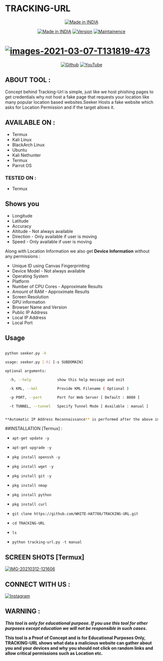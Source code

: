# TRACKING-URL
<p align="center">
<a href="https://github.com/WHITE-HAT786/instagram-tools.git"><img title="Made in INDIA" src="https://img.shields.io/badge/MADE%20IN-INDIA-SCRIPT?colorA=%23ff8100&colorB=%23017e40&colorC=%23ff0000&style=for-the-badge"></a>
</p>

</p>
<p align="center">
<a href="https://github.com/WHITE-HAT786/instagram-tools.git"><img title="Made in INDIA" src="https://img.shields.io/badge/Tool-TRACKING_URL-green.svg"></a>
<a href="https://github.com/WHITE-HAT786/instagram-tools.git"><img title="Version" src="https://img.shields.io/badge/Version-1.0-green.svg?style=flat-square"></a>
<a href="https://github.com/WHITE-HAT786/instagram-tools.git"><img title="Maintainence" src="https://img.shields.io/badge/Maintained%3F-yes-green.svg"></a>
</p>

<p align="center">

# <a href="https://imgbb.com/"><img src="https://i.ibb.co/dQXXPLZ/images-2021-03-07-T131819-473.jpg" alt="images-2021-03-07-T131819-473" border="0"></a>


</p>


<p align="center">
<a href="https://github.com/WHITE-HAT786"><img title="Github" src="https://img.shields.io/badge/WHITE-HAT786-brightgreen?style=for-the-badge&logo=github"></a>
<a href="https://youtu.be/EgYXZJWgCcQ"><img title="YouTube" src="https://img.shields.io/badge/YouTube-WHITE HAT-red?style=for-the-badge&logo=Youtube"></a>
</p>







## ABOUT TOOL :

Concept behind Tracking-Url is simple, just like we host phishing pages to get credentials why not host a fake page that requests your location like many popular location based websites.Seeker Hosts a fake website which asks for Location Permission and if the target allows it.

## AVAILABLE ON :

* Termux
* Kali Linux
* BlackArch Linux
* Ubuntu
* Kali Nethunter
* Termux
* Parrot OS


### TESTED ON :

* Termux

## Shows you
* Longitude
* Latitude
* Accuracy
* Altitude - Not always available
* Direction - Only available if user is moving
* Speed - Only available if user is moving

Along with Location Information we also get **Device Information** without any permissions :

* Unique ID using Canvas Fingerprinting
* Device Model - Not always available
* Operating System
* Platform
* Number of CPU Cores - Approximate Results
* Amount of RAM - Approximate Results
* Screen Resolution
* GPU information
* Browser Name and Version
* Public IP Address
* Local IP Address
* Local Port

## Usage

```bash

python seeker.py -h

usage: seeker.py [-h] [-s SUBDOMAIN]

optional arguments:

  -h, --help            show this help message and exit

  -k KML, --kml         Provide KML Filename ( Optional )

  -p PORT, --port       Port for Web Server [ Default : 8080 ]

  -t TUNNEL, --tunnel   Specify Tunnel Mode [ Available : manual ]


**Automatic IP Address Reconnaissance** is performed after the above information is received.

```

##INSTALLATION [Termux] :

* `apt-get update -y`

* `apt-get upgrade -y`

* `pkg install openssh -y`

* `pkg install wget -y`

* `pkg install git -y`

* `pkg install nmap`

* `pkg install python`

* `pkg install curl`

* `git clone https://github.com/WHITE-HAT786/TRACKING-URL.git`

* `cd TRACKING-URL`

* `ls`

* `python tracking-url.py -t manual`


## SCREEN SHOTS [Termux]

<a href="https://ibb.co/5jkv4th"><img src="https://i.ibb.co/rp3M0T2/IMG-20210312-121606.jpg" alt="IMG-20210312-121606" border="0"></a>
<p align="center">


</p>

## CONNECT WITH US :

[![Instagram](https://img.shields.io/badge/INSTAGRAM-FOLLOW-red?style=for-the-badge&logo=instagram)](https://instagram.com/white_hat_278?igshid=175v9uifresgr)



## WARNING : 

***This tool is only for educational purpose. If you use this tool for other purposes except education we will not be responsible in such cases.***
 
**This tool is a Proof of Concept and is for Educational Purposes Only, TRACKING-URL shows what data a malicious website can gather about you and your devices and why you should not click on random links and allow critical permissions such as Location etc.**




